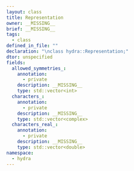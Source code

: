 ```yaml
---
layout: class
title: Representation
owner: __MISSING__
brief: __MISSING__
tags:
  - class
defined_in_file: ""
declaration: "\nclass hydra::Representation;"
dtor: unspecified
fields:
  allowed_symmetries_:
    annotation:
      - private
    description: __MISSING__
    type: std::vector<int>
  characters_:
    annotation:
      - private
    description: __MISSING__
    type: std::vector<complex>
  characters_real_:
    annotation:
      - private
    description: __MISSING__
    type: std::vector<double>
namespace:
  - hydra
---
```

